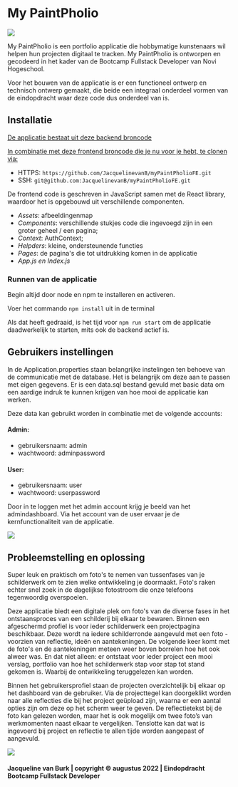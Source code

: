 # My PaintPholio
![](C:\Users\jacqu\Documents\Jacqueline\Novi\Fullstack\MyPaintPholioLogo.png)

My PaintPholio is een portfolio applicatie die hobbymatige kunstenaars wil helpen hun projecten digitaal te tracken.
My PaintPholio is ontworpen en gecodeerd in het kader van de Bootcamp Fullstack Developer van Novi Hogeschool.

Voor het bouwen van de applicatie is er een functioneel ontwerp en technisch ontwerp gemaakt, die beide een integraal
onderdeel vormen van de eindopdracht waar deze code dus onderdeel van is.

## Installatie
[De applicatie bestaat uit deze backend broncode](https://github.com/JacquelinevanB/myPaintPholioBE)

[In combinatie met deze frontend broncode die je nu voor je hebt, te clonen via:](https://github.com/JacquelinevanB/myPaintPholioFE)
- HTTPS: `https://github.com/JacquelinevanB/myPaintPholioFE.git`
- SSH: `git@github.com:JacquelinevanB/myPaintPholioFE.git`

De frontend code is geschreven in JavaScript samen met de React library, waardoor het is opgebouwd uit verschillende componenten. 

- _Assets_: afbeeldingenmap
- _Components_: verschillende stukjes code die ingevoegd zijn in een groter geheel / een pagina;
- _Context_: AuthContext;
- _Helpders_: kleine, ondersteunende functies
- _Pages_: de pagina's die tot uitdrukking komen in de applicatie
- _App.js en Index.js_

### Runnen van de applicatie
Begin altijd door node en npm te installeren en activeren.

Voer het commando `npm install` uit in de terminal

Als dat heeft gedraaid, is het tijd voor `npm run start` om de applicatie daadwerkelijk te starten, mits ook de backend actief is.

## Gebruikers instellingen
In de Application.properties staan belangrijke instelingen ten behoeve van de communicatie met de database. Het is
belangrijk om deze aan te passen met eigen gegevens.
Er is een data.sql bestand gevuld met basic data om een aardige indruk te kunnen krijgen van hoe mooi de applicatie kan werken.

Deze data kan gebruikt worden in combinatie met de volgende accounts:

#### Admin:
- gebruikersnaam: admin
- wachtwoord: adminpassword

#### User:
- gebruikersnaam: user
- wachtwoord: userpassword

Door in te loggen met het admin account krijg je beeld van het admindashboard.
Via het account van de user ervaar je de kernfunctionaliteit van de applicatie.

![](C:\Users\jacqu\Documents\Jacqueline\Novi\Fullstack\mypaintpholiosmall.png)

## Probleemstelling en oplossing
Super leuk en praktisch om foto's te nemen van tussenfases van je schilderwerk om te zien welke ontwikkeling je doormaakt.
Foto's raken echter snel zoek in de dagelijkse fotostroom die onze telefoons tegenwoordig overspoelen.

Deze applicatie biedt een digitale plek om foto's van de diverse fases in het ontstaansproces van een schilderij bij
elkaar te bewaren. Binnen een afgeschermd profiel is voor ieder schilderwerk een projectpagina beschikbaar. Deze wordt
na iedere schilderronde aangevuld met een foto - voorzien van reflectie, ideën en aantekeningen. De volgende keer komt
met de foto's en de aantekeningen meteen weer boven borrelen hoe het ook alweer was. En dat niet alleen:
er ontstaat voor ieder project een mooi verslag, portfolio van hoe het schilderwerk stap voor stap tot stand gekomen is.
Waarbij de ontwikkeling teruggelezen kan worden.

Binnen het gebruikersprofiel staan de projecten overzichtelijk bij elkaar op het dashboard van de gebruiker. Via de
projecttegel kan doorgeklikt worden naar alle reflecties die bij het project geüpload zijn, waarna er een aantal opties
zijn om deze op het scherm weer te geven. De reflectietekst bij de foto kan gelezen worden, maar het is ook mogelijk om
twee foto’s van werkmomenten naast elkaar te vergelijken. Tenslotte kan dat wat is ingevoerd bij project en reflectie
te allen tijde worden aangepast of aangevuld.

![](C:\Users\jacqu\Documents\Jacqueline\Novi\Fullstack\Landingpage1.png)

#### Jacqueline van Burk | copyright © augustus 2022 | Eindopdracht Bootcamp Fullstack Developer

